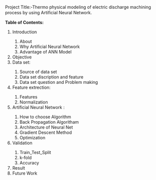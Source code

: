 <h>Project Title:-Thermo physical modeling of electric discharge  machining process by using Artiﬁcial Neural  Network.</h>
<p><b>  Table of Contents: </b></p>


   <ol>
  <li>Introduction </li>
    <ol>
   <li>About</li>
   <li>Why Artificial Neural Network</li>
      <li>Advantage of ANN Model</li>
  </ol>
  <li>Objective</li>

  <li>Data set:</li>
         <ol>
         <li>Source of data set</li>
         <li>Data set discription and feature</li>
           <li>Data set question and Problem making</li>
          </ol>
   <li>Feature extrection:</li>
         <ol>
         <li>Features</li>
         <li>Normalization</li>
          </ol>
  <li>Artificial Neural Network :</li>
            <ol>
         <li>How to choose Algorithm</li>
         <li>Back Propagation Algoritham</li>        <li>Architecture of Neural Net</li>
         <li>Gradient Descent Method</li>
         <li>Optimization</li>
          </ol>
   
   
   
   
   
   
         
 
  <li>Validation</li>
  <ol>
  <li>Train_Test_Split</li>
   <li>k-fold</li>
    <li>Accuracy</li>
   </ol>
  <li>Result</li>
 <li>Future Work</li>
</ol>


